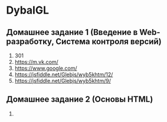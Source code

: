 # DybalGL #
## Домашнее задание 1 (Введение в Web-разработку, Система контроля версий) ##
1. 301
2. https://m.vk.com/
3. https://www.google.com/
4. https://jsfiddle.net/Glebjs/wyb5khtm/12/
5. https://jsfiddle.net/Glebjs/wyb5khtm/9/

## Домашнее задание 2 (Основы HTML) ##
1. 